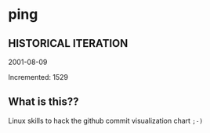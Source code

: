# ping

## HISTORICAL ITERATION
2001-08-09

Incremented: 1529

## What is this?? 
Linux skills to hack the github commit visualization chart `;-)`
